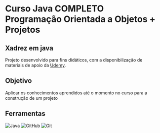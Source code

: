 # Curso Java COMPLETO Programação Orientada a Objetos + Projetos

## Xadrez em java

Projeto desenvolvido para fins didáticos, com a disponibilização de materiais de apoio da [Udemy](https://www.udemy.com/).


## Objetivo

Aplicar os conhecimentos aprendidos até o momento no curso para a construção de um projeto 


## Ferramentas
![Java](https://img.shields.io/badge/java-%23ED8B00.svg?style=for-the-badge&logo=openjdk&logoColor=white)
![GitHub](https://img.shields.io/badge/GitHub-000?style=for-the-badge&logo=github&logoColor=30A3DC)
![Git](https://img.shields.io/badge/Git-000?style=for-the-badge&logo=git&logoColor=E94D5F)
